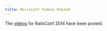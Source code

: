 ```yaml
---
title: RailsConf Videos Posted
---
```


The [videos][] for RailsConf 2014 have been posted.

[videos]: http://www.confreaks.com/events/railsconf
